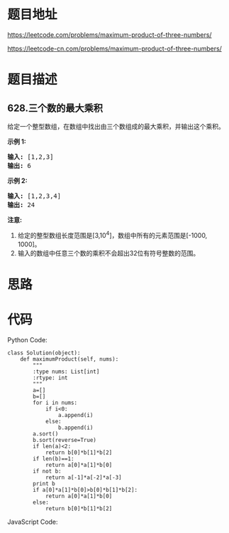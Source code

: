 # 题目地址
https://leetcode.com/problems/maximum-product-of-three-numbers/

https://leetcode-cn.com/problems/maximum-product-of-three-numbers/
# 题目描述
## 628.三个数的最大乘积
<p>给定一个整型数组，在数组中找出由三个数组成的最大乘积，并输出这个乘积。</p>

<p><strong>示例 1:</strong></p>

<pre>
<strong>输入:</strong> [1,2,3]
<strong>输出:</strong> 6
</pre>

<p><strong>示例 2:</strong></p>

<pre>
<strong>输入:</strong> [1,2,3,4]
<strong>输出:</strong> 24
</pre>

<p><strong>注意:</strong></p>

<ol>
	<li>给定的整型数组长度范围是[3,10<sup>4</sup>]，数组中所有的元素范围是[-1000, 1000]。</li>
	<li>输入的数组中任意三个数的乘积不会超出32位有符号整数的范围。</li>
</ol>

# 思路

# 代码
Python Code:

```
class Solution(object):
    def maximumProduct(self, nums):
        """
        :type nums: List[int]
        :rtype: int
        """
        a=[]
        b=[]
        for i in nums:
            if i<0:
                a.append(i)
            else:
                b.append(i)
        a.sort()
        b.sort(reverse=True)
        if len(a)<2:
            return b[0]*b[1]*b[2]
        if len(b)==1:
            return a[0]*a[1]*b[0]
        if not b:
            return a[-1]*a[-2]*a[-3]
        print b
        if a[0]*a[1]*b[0]>b[0]*b[1]*b[2]:
            return a[0]*a[1]*b[0]
        else:
            return b[0]*b[1]*b[2]
```
JavaScript Code:

```

```
